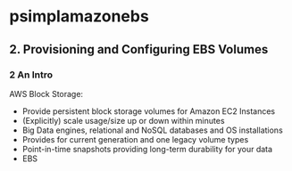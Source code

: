 # psimplamazonebs

## 2. Provisioning and Configuring EBS Volumes
### 2 An Intro
AWS Block Storage:
- Provide persistent block storage volumes for Amazon EC2 Instances
- (Explicitly) scale usage/size up or down within minutes
- Big Data engines, relational and NoSQL databases and OS installations
- Provides for current generation and one legacy volume types
- Point-in-time snapshots providing long-term durability for your data
- EBS
